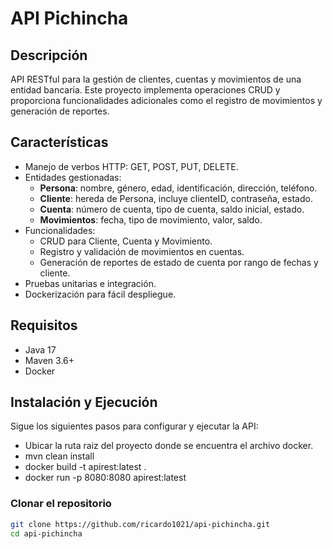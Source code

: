 # API Pichincha

## Descripción
API RESTful para la gestión de clientes, cuentas y movimientos de una entidad bancaria. Este proyecto implementa operaciones CRUD y proporciona funcionalidades adicionales como el registro de movimientos y generación de reportes.

## Características
- Manejo de verbos HTTP: GET, POST, PUT, DELETE.
- Entidades gestionadas:
  - **Persona**: nombre, género, edad, identificación, dirección, teléfono.
  - **Cliente**: hereda de Persona, incluye clienteID, contraseña, estado.
  - **Cuenta**: número de cuenta, tipo de cuenta, saldo inicial, estado.
  - **Movimientos**: fecha, tipo de movimiento, valor, saldo.
- Funcionalidades:
  - CRUD para Cliente, Cuenta y Movimiento.
  - Registro y validación de movimientos en cuentas.
  - Generación de reportes de estado de cuenta por rango de fechas y cliente.
- Pruebas unitarias e integración.
- Dockerización para fácil despliegue.

## Requisitos
- Java 17
- Maven 3.6+
- Docker

## Instalación y Ejecución
Sigue los siguientes pasos para configurar y ejecutar la API:
- Ubicar la ruta raiz del proyecto donde se encuentra el archivo docker.
- mvn clean install
- docker build -t apirest:latest .
- docker run -p 8080:8080 apirest:latest

### Clonar el repositorio
```bash
git clone https://github.com/ricardo1021/api-pichincha.git
cd api-pichincha

